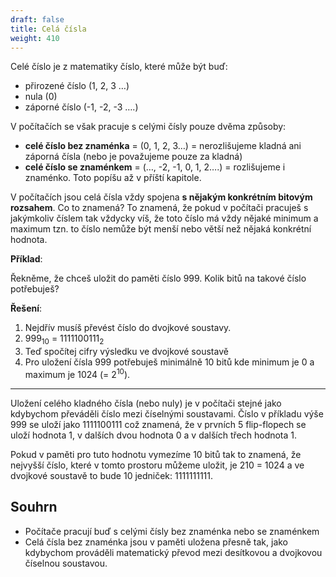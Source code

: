 ```yaml
---
draft: false
title: Celá čísla
weight: 410
---
```


Celé číslo je z matematiky číslo, které může být buď:

- přirozené číslo (1, 2, 3 …)
- nula (0)
- záporné číslo (-1, -2, -3 ….)

V počítačích se však pracuje s celými čísly pouze dvěma způsoby:

- **celé číslo bez znaménka** = (0, 1, 2, 3…) = nerozlišujeme kladná ani záporná čísla (nebo je považujeme pouze za kladná)
- **celé číslo se znaménkem** = (…, -2, -1, 0, 1, 2….) = rozlišujeme i znaménko. Toto popíšu až v příští kapitole.

V počítačích jsou celá čísla vždy spojena **s nějakým konkrétním bitovým rozsahem**. Co to znamená? To znamená, že pokud v počítači pracuješ s jakýmkoliv číslem tak vždycky víš, že toto číslo má vždy nějaké minimum a maximum tzn. to číslo nemůže být menší nebo větší než nějaká konkrétní hodnota.

<div class="note-blue">

**Příklad**:

Řekněme, že chceš uložit do paměti číslo 999. Kolik bitů na takové číslo potřebuješ?

**Řešení**:

1) Nejdřív musíš převést číslo do dvojkové soustavy.
2) 999<sub>10</sub> = 1111100111<sub>2</sub>
3) Teď spočítej cifry výsledku ve dvojkové soustavě
4) Pro uložení čísla 999 potřebuješ minimálně 10 bitů kde minimum je 0 a maximum je 1024 (= 2<sup>10</sup>).
</div>

---

Uložení celého kladného čísla (nebo nuly) je v počítači stejné jako kdybychom převáděli číslo mezi číselnými soustavami. Číslo v příkladu výše 999 se uloží jako 1111100111 což znamená, že v prvních 5 flip-flopech se uloží hodnota 1, v dalších dvou hodnota 0 a v dalších třech hodnota 1.

Pokud v paměti pro tuto hodnotu vymezíme 10 bitů tak to znamená, že nejvyšší číslo, které v tomto prostoru můžeme uložit, je 210 = 1024 a ve dvojkové soustavě to bude 10 jedniček: 1111111111.

## Souhrn

- Počítače pracují buď s celými čísly bez znaménka nebo se znaménkem
- Celá čísla bez znaménka jsou v paměti uložena přesně tak, jako kdybychom prováděli matematický převod mezi desítkovou a dvojkovou číselnou soustavou.
